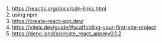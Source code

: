 
1. https://reactjs.org/docs/cdn-links.html
2. using npm
3. https://create-react-app.dev/
4. https://vitejs.dev/guide/#scaffolding-your-first-vite-project
5. https://deno.land/x/create_react_app@v0.1.2
